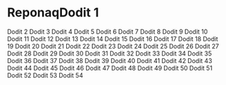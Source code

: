 # ReponaqDodit 1
Dodit 2
Dodit 3
Dodit 4
Dodit 5
Dodit 6
Dodit 7
Dodit 8
Dodit 9
Dodit 10
Dodit 11
Dodit 12
Dodit 13
Dodit 14
Dodit 15
Dodit 16
Dodit 17
Dodit 18
Dodit 19
Dodit 20
Dodit 21
Dodit 22
Dodit 23
Dodit 24
Dodit 25
Dodit 26
Dodit 27
Dodit 28
Dodit 29
Dodit 30
Dodit 31
Dodit 32
Dodit 33
Dodit 34
Dodit 35
Dodit 36
Dodit 37
Dodit 38
Dodit 39
Dodit 40
Dodit 41
Dodit 42
Dodit 43
Dodit 44
Dodit 45
Dodit 46
Dodit 47
Dodit 48
Dodit 49
Dodit 50
Dodit 51
Dodit 52
Dodit 53
Dodit 54
